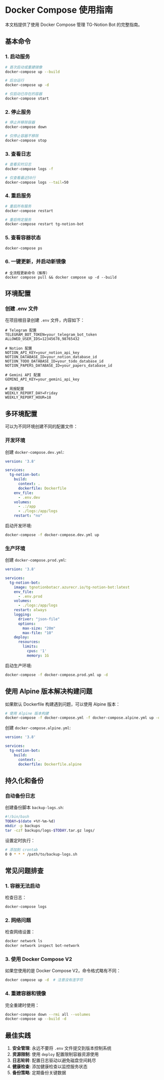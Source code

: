 # Docker Compose 使用指南

本文档提供了使用 Docker Compose 管理 TG-Notion Bot 的完整指南。

## 基本命令

### 1. 启动服务

```bash
# 首次启动或重建镜像
docker-compose up --build

# 后台运行
docker-compose up -d

# 仅启动已存在的容器
docker-compose start
```

### 2. 停止服务

```bash
# 停止并移除容器
docker-compose down

# 仅停止容器不移除
docker-compose stop
```

### 3. 查看日志

```bash
# 查看实时日志
docker-compose logs -f

# 仅查看最近50行
docker-compose logs --tail=50
```

### 4. 重启服务

```bash
# 重启所有服务
docker-compose restart

# 重启特定服务
docker-compose restart tg-notion-bot
```

### 5. 查看容器状态

```bash
docker-compose ps
```

### 6. 一键更新，并启动新镜像

```
# 全流程更新命令（推荐）
docker compose pull && docker compose up -d --build
```

## 环境配置

### 创建 .env 文件

在项目根目录创建 `.env` 文件，内容如下：

```
# Telegram 配置
TELEGRAM_BOT_TOKEN=your_telegram_bot_token
ALLOWED_USER_IDS=12345678,98765432

# Notion 配置
NOTION_API_KEY=your_notion_api_key
NOTION_DATABASE_ID=your_notion_database_id
NOTION_TODO_DATABASE_ID=your_todo_database_id
NOTION_PAPERS_DATABASE_ID=your_papers_database_id

# Gemini API 配置
GEMINI_API_KEY=your_gemini_api_key

# 周报配置
WEEKLY_REPORT_DAY=Friday
WEEKLY_REPORT_HOUR=18
```

## 多环境配置

可以为不同环境创建不同的配置文件：

### 开发环境

创建 `docker-compose.dev.yml`:

```yaml
version: '3.8'

services:
  tg-notion-bot:
    build: 
      context: .
      dockerfile: Dockerfile
    env_file:
      - .env.dev
    volumes:
      - .:/app
      - ./logs:/app/logs
    restart: "no"
```

启动开发环境:

```bash
docker-compose -f docker-compose.dev.yml up
```

### 生产环境

创建 `docker-compose.prod.yml`:

```yaml
version: '3.8'

services:
  tg-notion-bot:
    image: tgnotionbotacr.azurecr.io/tg-notion-bot:latest
    env_file:
      - .env.prod
    volumes:
      - ./logs:/app/logs
    restart: always
    logging:
      driver: "json-file"
      options:
        max-size: "20m"
        max-file: "10"
    deploy:
      resources:
        limits:
          cpus: '1'
          memory: 1G
```

启动生产环境:

```bash
docker-compose -f docker-compose.prod.yml up -d
```

## 使用 Alpine 版本解决构建问题

如果默认 Dockerfile 构建遇到问题，可以使用 Alpine 版本：

```bash
# 使用 Alpine 版本构建
docker-compose -f docker-compose.yml -f docker-compose.alpine.yml up -d
```

创建 `docker-compose.alpine.yml`:

```yaml
version: '3.8'

services:
  tg-notion-bot:
    build:
      context: .
      dockerfile: Dockerfile.alpine
```

## 持久化和备份

### 自动备份日志

创建备份脚本 `backup-logs.sh`:

```bash
#!/bin/bash
TODAY=$(date +%Y-%m-%d)
mkdir -p backups
tar -czf backups/logs-$TODAY.tar.gz logs/
```

设置定时执行：

```bash
# 添加到 crontab
0 0 * * * /path/to/backup-logs.sh
```

## 常见问题排查

### 1. 容器无法启动

检查日志：

```bash
docker-compose logs
```

### 2. 网络问题

检查网络设置：

```bash
docker network ls
docker network inspect bot-network
```

### 3. 使用 Docker Compose V2

如果您使用的是 Docker Compose V2，命令格式略有不同：

```bash
docker compose up -d  # 注意没有连字符
```

### 4. 重建容器和镜像

完全重建时使用：

```bash
docker-compose down --rmi all --volumes
docker-compose up --build -d
```

## 最佳实践

1. **安全管理**: 永远不要将 `.env` 文件提交到版本控制系统
2. **资源限制**: 使用 `deploy` 配置限制容器资源使用
3. **日志轮转**: 配置日志驱动以避免磁盘空间耗尽
4. **健康检查**: 添加健康检查以监控服务状态
5. **备份策略**: 定期备份关键数据
